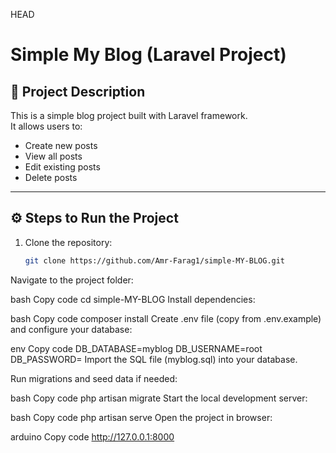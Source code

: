  HEAD
# Simple My Blog (Laravel Project)

## 📌 Project Description
This is a simple blog project built with Laravel framework.  
It allows users to:
- Create new posts
- View all posts
- Edit existing posts
- Delete posts

---

## ⚙️ Steps to Run the Project
1. Clone the repository:
   ```bash
   git clone https://github.com/Amr-Farag1/simple-MY-BLOG.git
Navigate to the project folder:

bash
Copy code
cd simple-MY-BLOG
Install dependencies:

bash
Copy code
composer install
Create .env file (copy from .env.example) and configure your database:

env
Copy code
DB_DATABASE=myblog
DB_USERNAME=root
DB_PASSWORD=
Import the SQL file (myblog.sql) into your database.

Run migrations and seed data if needed:

bash
Copy code
php artisan migrate
Start the local development server:

bash
Copy code
php artisan serve
Open the project in browser:

arduino
Copy code
http://127.0.0.1:8000
